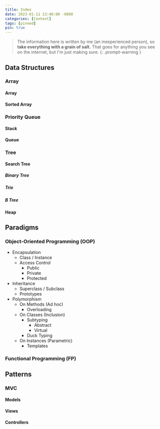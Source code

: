 ```yaml
---
title: Index
date: 2023-01-11 13:40:00 -0800
categories: [Context]
tags: [pinned]
pin: true
---
```

> The information here is written by me (an inexperienced person), so **take everything with a grain of salt.**
> That goes for anything you see on the internet, but I'm just making sure.
{: .prompt-warning }


## Data Structures

### Array

#### Array

#### Sorted Array

### Priority Queue

#### Stack

#### Queue

### Tree

#### Search Tree

##### Binary Tree

##### Trie

##### B Tree

#### Heap

## Paradigms

### Object-Oriented Programming (OOP)
- Encapsulation
	- Class / Instance
	- Access Control
		- Public
		- Private
		- Protected
- Inheritance
	- Superclass / Subclass
	- Prototypes
- Polymorphism
	- On Methods (Ad hoc)
		- Overloading
	- On Classes (Inclusion)
		- Subtyping
			- Abstract
			- Virtual
		- Duck Typing
	- On Instances (Parametric)
		- Templates

### Functional Programming (FP)

## Patterns

### MVC

#### Models

#### Views

#### Controllers